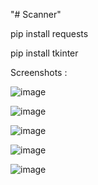 "# Scanner" 

pip install requests

pip install tkinter

Screenshots :

![image](https://github.com/HoussamEDGE/Scanner/assets/99811097/dd899d20-0bc1-43da-99c9-023fe5d3eeb1)


![image](https://github.com/HoussamEDGE/Scanner/assets/99811097/b4b1de4b-0509-4ac3-85a5-917208c7ded1)


![image](https://github.com/HoussamEDGE/Scanner/assets/99811097/9492f55d-981c-4c80-a9d8-257430c21acd)


![image](https://github.com/HoussamEDGE/Scanner/assets/99811097/5c1a0d51-5cbd-4c9d-a862-7f6c1a877ae0)


![image](https://github.com/HoussamEDGE/Scanner/assets/99811097/08c412f8-d504-4375-8aec-f79b9ea6f3eb)
